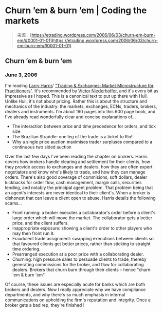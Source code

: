 <!--yml
category: 未分类
date: 2024-05-12 19:53:24
-->

# Churn ’em & burn ’em | Coding the markets

> 来源：[https://etrading.wordpress.com/2006/06/03/churn-em-burn-em/#0001-01-01](https://etrading.wordpress.com/2006/06/03/churn-em-burn-em/#0001-01-01)

## Churn ’em & burn ’em

### June 3, 2006

I'm reading [Larry Harris](http://www-rcf.usc.edu/~lharris/)' ["Trading & Exchanges: Market Microstructure for Practitioners"](http://www.oup.com/us/catalog/general/subject/Finance/?view=usa&ci=0195144708). It's recommended by [Victor Niederhoffer](http://www.dailyspeculations.com/), and it's every bit as impressive as I hoped. This is a canonical text to put up there with Hull. Unlike Hull, it's not about pricing. Rather this is about the structure and mechanics of the industry: the markets, exchanges, ECNs, traders, brokers, dealers and instruments. I'm about 160 pages into this 600 page book, and I've already read wonderfully clear and concise explanations of…

*   The interaction between price and time precedence for orders, and tick size
*   The Brazilian Straddle: one leg of the trade is a ticket to Rio!
*   Why a single price auction maximises trader surpluses compared to a continuous two sided auction

Over the last few days I've been reading the chapter on brokers. Harris covers how brokers handle clearing and settlement for their clients, how they provide access to exchanges and dealers, how they are often expert negotiators and know who's likely to trade, and how they can manage orders. There's also good coverage of commisions, soft dollars, dealer kickbacks for order flow, cash management, margin calls, securities lending, and notably the principal agent problem. That problem being that an agent's interests are never identical to their client's. When a broker is dishonest that can leave a client open to abuse. Harris details the following scams…

*   Front running: a broker executes a collaborator's order before a client's large order which will move the market. The collaborator gets a better price, and the client suffers.
*   Inappropriate exposure: showing a client's order to other players who may then front run it.
*   Fraudulent trade assignment: swapping executions between clients so that favoured clients get better prices, rather than sticking to straight time ordering.
*   Prearranged execution at a poor price with a collaborating dealer.
*   Churning: high pressure sales to persuade clients to trade, thereby generating commissions for the broker, and flow for collaborating dealers. Brokers that churn burn through their clients – hence "churn 'em & burn 'em"

Of course, these issues are especially acute for banks which are both brokers and dealers. Now I really appreciate why we have compliance departments, and why there's so much emphasis in internal communications on upholding the firm's reputation and integrity. Once a broker gets a bad rep, they're finished !